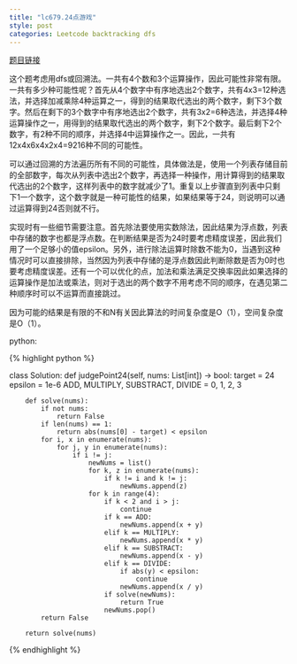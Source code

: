 ```yaml
---
title: "lc679.24点游戏"
style: post
categories: Leetcode backtracking dfs
---
```


[题目链接](https://leetcode-cn.com/problems/24-game/)

这个题考虑用dfs或回溯法。一共有4个数和3个运算操作，因此可能性非常有限。一共有多少种可能性呢？首先从4个数字中有序地选出2个数字，共有4x3=12种选法，并选择加减乘除4种运算之一，得到的结果取代选出的两个数字，剩下3个数字。然后在剩下的3个数字中有序地选出2个数字，共有3x2=6种选法，并选择4种运算操作之一，用得到的结果取代选出的两个数字，剩下2个数字。最后剩下2个数字，有2种不同的顺序，并选择4中运算操作之一。因此，一共有12x4x6x4x2x4=9216种不同的可能性。

可以通过回溯的方法遍历所有不同的可能性，具体做法是，使用一个列表存储目前的全部数字，每次从列表中选出2个数字，再选择一种操作，用计算得到的结果取代选出的2个数字，这样列表中的数字就减少了1。重复以上步骤直到列表中只剩下1一个数字，这个数字就是一种可能性的结果，如果结果等于24，则说明可以通过运算得到24否则就不行。

实现时有一些细节需要注意。首先除法要使用实数除法，因此结果为浮点数，列表中存储的数字也都是浮点数。在判断结果是否为24时要考虑精度误差，因此我们用了一个足够小的值epsilon。另外，进行除法运算时除数不能为0，当遇到这种情况时可以直接排除，当然因为列表中存储的是浮点数因此判断除数是否为0时也要考虑精度误差。还有一个可以优化的点，加法和乘法满足交换率因此如果选择的运算操作是加法或乘法，则对于选出的两个数字不用考虑不同的顺序，在遇见第二种顺序时可以不运算而直接跳过。

因为可能的结果是有限的不和N有关因此算法的时间复杂度是O（1），空间复杂度是O（1）。

python:

{% highlight python %}

class Solution:
    def judgePoint24(self, nums: List[int]) -> bool:
        target = 24
        epsilon = 1e-6
        ADD, MULTIPLY, SUBSTRACT, DIVIDE = 0, 1, 2, 3
        
        def solve(nums):
            if not nums:
                return False
            if len(nums) == 1:
                return abs(nums[0] - target) < epsilon
            for i, x in enumerate(nums):
                for j, y in enumerate(nums):
                    if i != j:
                        newNums = list()
                        for k, z in enumerate(nums):
                            if k != i and k != j:
                                newNums.append(z)
                        for k in range(4):
                            if k < 2 and i > j:
                                continue
                            if k == ADD:
                                newNums.append(x + y)
                            elif k == MULTIPLY:
                                newNums.append(x * y)
                            elif k == SUBSTRACT:
                                newNums.append(x - y)
                            elif k == DIVIDE:
                                if abs(y) < epsilon:
                                    continue
                                newNums.append(x / y)
                            if solve(newNums):
                                return True
                            newNums.pop()
            return False

        return solve(nums)

{% endhighlight %}
